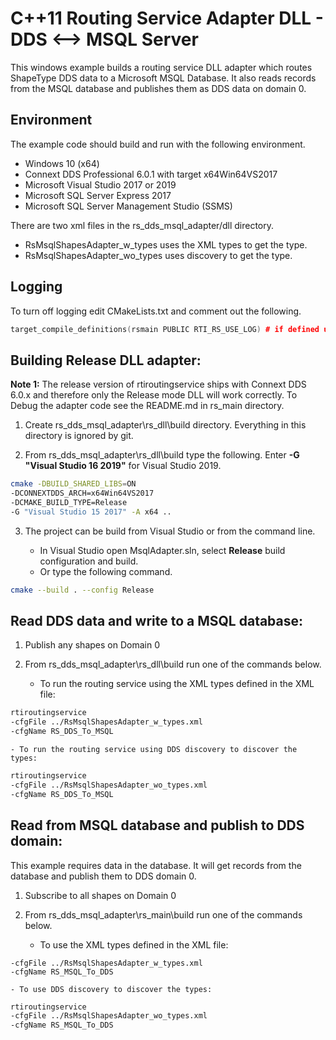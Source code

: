 # C++11 Routing Service Adapter DLL - DDS <--> MSQL Server

This windows example builds a routing service DLL adapter which routes
ShapeType DDS data to a Microsoft MSQL Database. It also reads records from the
MSQL database and publishes them as DDS data on domain 0.

## Environment

The example code should build and run with the following environment.

- Windows 10 (x64)
- Connext DDS Professional 6.0.1 with target x64Win64VS2017
- Microsoft Visual Studio 2017 or 2019
- Microsoft SQL Server Express 2017
- Microsoft SQL Server Management Studio (SSMS)

There are two xml files in the rs_dds_msql_adapter/dll directory.

- RsMsqlShapesAdapter_w_types uses the XML types to get the type.
- RsMsqlShapesAdapter_wo_types uses discovery to get the type.

## Logging

To turn off logging edit CMakeLists.txt and comment out the following.

```c++
target_compile_definitions(rsmain PUBLIC RTI_RS_USE_LOG) # if defined use logging
```

## Building Release DLL adapter:

**Note 1:** The release version of rtiroutingservice ships with Connext DDS
6.0.x and therefore only the Release mode DLL will work correctly.
To Debug the adapter code see the README.md in rs_main directory.

1. Create rs_dds_msql_adapter\rs_dll\build directory. Everything in this
    directory is ignored by git.

2. From rs_dds_msql_adapter\rs_dll\build type the following. Enter
    **-G "Visual Studio 16 2019"** for Visual Studio 2019.

```bash
cmake -DBUILD_SHARED_LIBS=ON
-DCONNEXTDDS_ARCH=x64Win64VS2017
-DCMAKE_BUILD_TYPE=Release
-G "Visual Studio 15 2017" -A x64 ..
```

3. The project can be build from Visual Studio or from the command line.

    - In Visual Studio open MsqlAdapter.sln, select **Release** build
        configuration and build.
    - Or type the following command.

```bash
cmake --build . --config Release
```

## Read DDS data and write to a MSQL database:

1. Publish any shapes on Domain 0

2. From rs_dds_msql_adapter\rs_dll\build run one of the commands below.

    - To run the routing service using the XML types defined in the XML file:

```bash
rtiroutingservice
-cfgFile ../RsMsqlShapesAdapter_w_types.xml
-cfgName RS_DDS_To_MSQL
```

    - To run the routing service using DDS discovery to discover the types:

```bash
rtiroutingservice
-cfgFile ../RsMsqlShapesAdapter_wo_types.xml
-cfgName RS_DDS_To_MSQL
```

## Read from MSQL database and publish to DDS domain:

This example requires data in the database. It will get records from the
database and publish them to DDS domain 0.

1. Subscribe to all shapes on Domain 0

2. From rs_dds_msql_adapter\rs_main\build run one of the commands below.

    - To use the XML types defined in the XML file:

```bashrtiroutingservice
-cfgFile ../RsMsqlShapesAdapter_w_types.xml
-cfgName RS_MSQL_To_DDS
```

    - To use DDS discovery to discover the types:

```bash
rtiroutingservice
-cfgFile ../RsMsqlShapesAdapter_wo_types.xml
-cfgName RS_MSQL_To_DDS
```
